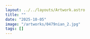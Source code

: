 ```yaml
---
layout: ../../layouts/Artwork.astro
title: ""
date: "2025-10-05"
image: "/artworks/0479nian_2.jpg"
tags: []
---
```


